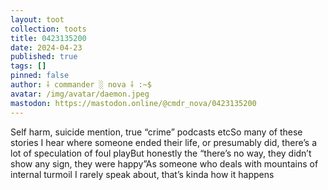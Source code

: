 ```yaml
---
layout: toot
collection: toots
title: 0423135200
date: 2024-04-23
published: true
tags: []
pinned: false
author: ⸸ commander ░ nova ⸸ :~$
avatar: /img/avatar/daemon.jpeg
mastodon: https://mastodon.online/@cmdr_nova/0423135200
---
```


Self harm, suicide mention, true “crime” podcasts etcSo many of these stories I hear where someone ended their life, or presumably did, there’s a lot of speculation of foul playBut honestly the “there’s no way, they didn’t show any sign, they were happy”As someone who deals with mountains of internal turmoil I rarely speak about, that’s kinda how it happens
